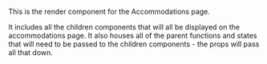 This is the render component for the Accommodations page.

It includes all the children components that will all be displayed on the accommodations page. It also houses all of the parent functions and states that will need to be passed to the children components - the props will pass all that down.
